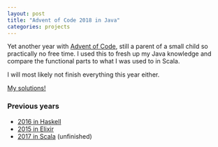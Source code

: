 ```yaml
---
layout: post
title: "Advent of Code 2018 in Java"
categories: projects
---
```


Yet another year with [Advent of Code](http://adventofcode.com), still a parent of a small child so practically no free time. I used this to fresh up my Java knowledge and compare the functional parts to what I was used to in Scala.

I will most likely not finish everything this year either.

[My solutions!](https://github.com/AntonFagerberg/advent-of-code-2018)

### Previous years
 - [2016 in Haskell](/projects/advent-of-code-2016/)
 - [2015 in Elixir](/projects/advent-of-code-in-elixir/)
 - [2017 in Scala](/projects/advent-of-code-2017/) (unfinished)